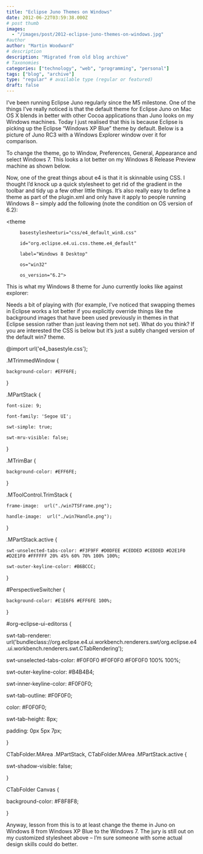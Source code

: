 ```yaml
---
title: "Eclipse Juno Themes on Windows"
date: 2012-06-22T03:59:38.000Z
# post thumb
images:
  - "/images/post/2012-eclipse-juno-themes-on-windows.jpg"
#author
author: "Martin Woodward"
# description
description: "Migrated from old blog archive"
# Taxonomies
categories: ["technology", "web", "programming", "personal"]
tags: ["blog", "archive"]
type: "regular" # available type (regular or featured)
draft: false
---
```


I’ve been running Eclipse Juno regularly since the M5 milestone. One of the things I’ve really noticed is that the default theme for Eclipse Juno on Mac OS X blends in better with other Cocoa applications than Juno looks on my Windows machines. Today I just realised that this is because Eclipse is picking up the Eclipse “Windows XP Blue” theme by default. Below is a picture of Juno RC3 with a Windows Explorer window over it for comparison.

[](http://www.woodwardweb.com/Windows-Live-Writer/Eclipse-Juno-Themes-on-Windows-8_2A06/e4_winxpblue_2.png)

To change the theme, go to Window, Preferences, General, Appearance and select Windows 7. This looks a lot better on my Windows 8 Release Preview machine as shown below.

[](http://www.woodwardweb.com/Windows-Live-Writer/Eclipse-Juno-Themes-on-Windows-8_2A06/e4_win7_2.png)

Now, one of the great things about e4 is that it is skinnable using CSS. I thought I’d knock up a quick stylesheet to get rid of the gradient in the toolbar and tidy up a few other little things. It’s also really easy to define a theme as part of the plugin.xml and only have it apply to people running Windows 8 – simply add the following (note the condition on OS version of 6.2):

<extension
   point="org.eclipse.e4.ui.css.swt.theme">

<theme

         basestylesheeturi="css/e4_default_win8.css"

         id="org.eclipse.e4.ui.css.theme.e4_default"

         label="Windows 8 Desktop"

         os="win32"

         os_version="6.2">

   </theme>

</extension>

This is what my Windows 8 theme for Juno currently looks like against explorer:

[](http://www.woodwardweb.com/Windows-Live-Writer/Eclipse-Juno-Themes-on-Windows-8_2A06/image_2.png)

Needs a bit of playing with (for example, I’ve noticed that swapping themes in Eclipse works a lot better if you explicitly override things like the background images that have been used previously in themes in that Eclipse session rather than just leaving them not set). What do you think? If you are interested the CSS is below but it’s just a subtly changed version of the default win7 theme.

@import url('e4_basestyle.css');

.MTrimmedWindow {

    background-color: #EFF6FE;

}

.MPartStack {

    font-size: 9;

    font-family: 'Segoe UI';

    swt-simple: true;

    swt-mru-visible: false;

}

.MTrimBar {

    background-color: #EFF6FE;

}

.MToolControl.TrimStack {

    frame-image:  url("./win7TSFrame.png");

    handle-image:  url("./win7Handle.png");

}

.MPartStack.active {

    swt-unselected-tabs-color: #F3F9FF #D0DFEE #CEDDED #CEDDED #D2E1F0 #D2E1F0 #FFFFFF 20% 45% 60% 70% 100% 100%;

    swt-outer-keyline-color: #B6BCCC;

}

#PerspectiveSwitcher {

    background-color: #E1E6F6 #EFF6FE 100%;

}

#org-eclipse-ui-editorss {

swt-tab-renderer: url('bundleclass://org.eclipse.e4.ui.workbench.renderers.swt/org.eclipse.e4.ui.workbench.renderers.swt.CTabRendering');

swt-unselected-tabs-color: #F0F0F0 #F0F0F0 #F0F0F0 100% 100%;

swt-outer-keyline-color: #B4B4B4;

swt-inner-keyline-color: #F0F0F0;

swt-tab-outline: #F0F0F0;

color: #F0F0F0;

swt-tab-height: 8px;

padding: 0px 5px 7px;

}

CTabFolder.MArea .MPartStack, CTabFolder.MArea .MPartStack.active {

swt-shadow-visible: false;

}

CTabFolder Canvas {

background-color: #F8F8F8;

}

Anyway, lesson from this is to at least change the theme in Juno on Windows 8 from Windows XP Blue to the Windows 7. The jury is still out on my customized stylesheet above – I’m sure someone with some actual design skills could do better.
